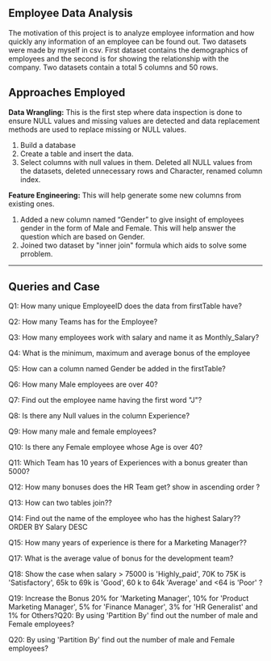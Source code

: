 ## Employee Data Analysis

The motivation of this project is to analyze employee information and how quickly any information of an employee can be found out. Two datasets were made by myself in csv. First dataset contains the demographics of employees and the second is for showing the relationship with the company. Two datasets contain a total 5 columns and 50 rows.

## Approaches Employed

**Data Wrangling:** This is the first step where data inspection is done to ensure NULL values and missing values are detected and data replacement methods are used to replace missing or NULL values.
1. Build a database
2. Create a table and insert the data.
3. Select columns with null values in them. Deleted all NULL values from the datasets, deleted unnecessary rows and Character, renamed column index.

**Feature Engineering:** This will help generate some new columns from existing ones.  

1. Added a new column named “Gender” to give insight of employees gender in the form of Male and Female. This will help answer the question which are based on Gender.
2. Joined two dataset by "inner join" formula which aids to solve some prroblem.
*********************************************************************************************************
## Queries and Case 

Q1: How many unique EmployeeID does the data from firstTable have?

Q2: How many  Teams has for the Employee?

Q3: How many employees work with salary and name it as Monthly_Salary? 

Q4: What is the minimum, maximum and average bonus of the employee

Q5: How can a column named Gender be added in the firstTable?

Q6: How many Male employees are over 40?

Q7: Find out the employee name having the first word "J"?  

Q8: Is there any Null values in the column Experience?

Q9: How many male and female employees?

Q10: Is there any Female employee whose Age is over 40?

Q11: Which Team has 10 years of  Experiences with a bonus greater than 5000?

Q12: How many bonuses does the HR Team get? show in ascending order ?

Q13:  How can two tables join??

Q14:  Find out the name of the employee who has the highest Salary??ORDER BY Salary DESC

Q15:  How many years of experience is there for a Marketing Manager??

Q17:  What is the average value of  bonus for the development team?

Q18:  Show the case when salary > 75000 is 'Highly_paid', 70K to 75K is 'Satisfactory', 65k to 69k is 'Good', 60 k to 64k 'Average' and <64 is 'Poor' ?

Q19:  Increase the Bonus  20% for 'Marketing Manager', 10% for 'Product Marketing Manager', 5% for 'Finance Manager', 3% for 'HR Generalist' and 1% for Others?Q20: By using 'Partition By' find out the number of male and Female employees?

Q20: By using 'Partition By' find out the number of male and Female employees?
